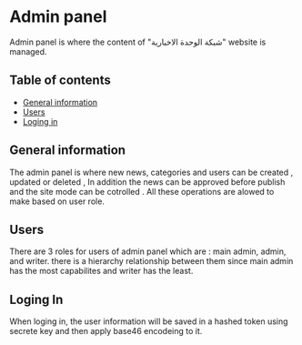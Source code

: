  # Admin panel

Admin panel is where the content of "شبكة الوحدة الاخبارية" website is managed.

## Table of contents
* [General information](#general-info)
* [Users](#users)
* [Loging in](#loginin)

## General information
The admin panel is where  new news, categories and users can be created , updated or deleted , In addition the news can be approved before publish and the site mode can be cotrolled . All these operations are alowed to make based on user role. 

## Users
There are 3 roles for users of admin panel which are : main admin, admin, and writer. there is a hierarchy relationship between them since main admin has the most capabilites and writer has the least.

## Loging In
 When loging in, the user information will be saved in a hashed token using secrete key and then apply base46 encodeing to it.


